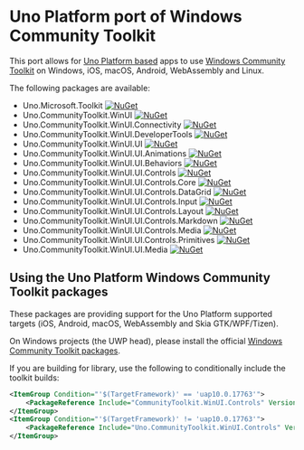 # Uno Platform port of Windows Community Toolkit

This port allows for [Uno Platform based](https://github.com/unoplatform/uno) apps to use [Windows Community Toolkit](https://github.com/Microsoft/WindowsCommunityToolkit)
on Windows, iOS, macOS, Android, WebAssembly and Linux.

The following packages are available:
- Uno.Microsoft.Toolkit [![NuGet](https://img.shields.io/nuget/v/Uno.Microsoft.Toolkit.svg)](https://www.nuget.org/packages/Uno.Microsoft.Toolkit)
- Uno.CommunityToolkit.WinUI [![NuGet](https://img.shields.io/nuget/v/Uno.CommunityToolkit.WinUI.svg)](https://www.nuget.org/packages/Uno.CommunityToolkit.WinUI)
- Uno.CommunityToolkit.WinUI.Connectivity [![NuGet](https://img.shields.io/nuget/v/Uno.CommunityToolkit.WinUI.Connectivity.svg)](https://www.nuget.org/packages/Uno.CommunityToolkit.WinUI.Connectivity)
- Uno.CommunityToolkit.WinUI.DeveloperTools [![NuGet](https://img.shields.io/nuget/v/Uno.CommunityToolkit.WinUI.DeveloperTools.svg)](https://www.nuget.org/packages/Uno.CommunityToolkit.WinUI.DeveloperTools)
- Uno.CommunityToolkit.WinUI.UI [![NuGet](https://img.shields.io/nuget/v/Uno.CommunityToolkit.WinUI.UI.svg)](https://www.nuget.org/packages/Uno.CommunityToolkit.WinUI.UI)
- Uno.CommunityToolkit.WinUI.UI.Animations [![NuGet](https://img.shields.io/nuget/v/Uno.CommunityToolkit.WinUI.UI.Animations.svg)](https://www.nuget.org/packages/Uno.CommunityToolkit.WinUI.UI.Animations)
- Uno.CommunityToolkit.WinUI.UI.Behaviors [![NuGet](https://img.shields.io/nuget/v/Uno.CommunityToolkit.WinUI.UI.Behaviors.svg)](https://www.nuget.org/packages/Uno.CommunityToolkit.WinUI.UI.Behaviors)
- Uno.CommunityToolkit.WinUI.UI.Controls [![NuGet](https://img.shields.io/nuget/v/Uno.CommunityToolkit.WinUI.UI.Controls.svg)](https://www.nuget.org/packages/Uno.CommunityToolkit.WinUI.UI.Controls)
- Uno.CommunityToolkit.WinUI.UI.Controls.Core [![NuGet](https://img.shields.io/nuget/v/Uno.CommunityToolkit.WinUI.UI.Controls.Core.svg)](https://www.nuget.org/packages/Uno.CommunityToolkit.WinUI.UI.Controls.Core)
- Uno.CommunityToolkit.WinUI.UI.Controls.DataGrid [![NuGet](https://img.shields.io/nuget/v/Uno.CommunityToolkit.WinUI.UI.Controls.DataGrid.svg)](https://www.nuget.org/packages/Uno.CommunityToolkit.WinUI.UI.Controls.DataGrid)
- Uno.CommunityToolkit.WinUI.UI.Controls.Input [![NuGet](https://img.shields.io/nuget/v/Uno.CommunityToolkit.WinUI.UI.Controls.Input.svg)](https://www.nuget.org/packages/Uno.CommunityToolkit.WinUI.UI.Controls.Input)
- Uno.CommunityToolkit.WinUI.UI.Controls.Layout [![NuGet](https://img.shields.io/nuget/v/Uno.CommunityToolkit.WinUI.UI.Controls.Layout.svg)](https://www.nuget.org/packages/Uno.CommunityToolkit.WinUI.UI.Controls.Layout)
- Uno.CommunityToolkit.WinUI.UI.Controls.Markdown [![NuGet](https://img.shields.io/nuget/v/Uno.CommunityToolkit.WinUI.UI.Controls.Markdown.svg)](https://www.nuget.org/packages/Uno.CommunityToolkit.WinUI.UI.Controls.Markdown)
- Uno.CommunityToolkit.WinUI.UI.Controls.Media [![NuGet](https://img.shields.io/nuget/v/Uno.CommunityToolkit.WinUI.UI.Controls.Media.svg)](https://www.nuget.org/packages/Uno.CommunityToolkit.WinUI.UI.Controls.Media)
- Uno.CommunityToolkit.WinUI.UI.Controls.Primitives [![NuGet](https://img.shields.io/nuget/v/Uno.CommunityToolkit.WinUI.UI.Controls.Primitives.svg)](https://www.nuget.org/packages/Uno.CommunityToolkit.WinUI.UI.Controls.Primitives)
- Uno.CommunityToolkit.WinUI.UI.Media [![NuGet](https://img.shields.io/nuget/v/Uno.CommunityToolkit.WinUI.UI.Media.svg)](https://www.nuget.org/packages/Uno.CommunityToolkit.WinUI.UI.Media)

## Using the Uno Platform Windows Community Toolkit packages

These packages are providing support for the Uno Platform supported targets (iOS, Android, macOS, WebAssembly and Skia GTK/WPF/Tizen). 

On Windows projects (the UWP head), please install the official [Windows Community Toolkit packages](https://github.com/Microsoft/WindowsCommunityToolkit).

If you are building for library, use the following to conditionally include the toolkit builds:

```xml
<ItemGroup Condition="'$(TargetFramework)' == 'uap10.0.17763'">
	<PackageReference Include="CommunityToolkit.WinUI.Controls" Version="7.0.0" />
</ItemGroup>
<ItemGroup Condition="'$(TargetFramework)' != 'uap10.0.17763'">
	<PackageReference Include="Uno.CommunityToolkit.WinUI.Controls" Version="7.0.0" />
</ItemGroup>
```